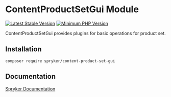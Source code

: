 # ContentProductSetGui Module
[![Latest Stable Version](https://poser.pugx.org/spryker/content-product-set-gui/v/stable.svg)](https://packagist.org/packages/spryker/content-product-set-gui)
[![Minimum PHP Version](https://img.shields.io/badge/php-%3E%3D%208.1-8892BF.svg)](https://php.net/)

ContentProductSetGui provides plugins for basic operations for product set.

## Installation

```
composer require spryker/content-product-set-gui
```

## Documentation

[Spryker Documentation](https://docs.spryker.com)
